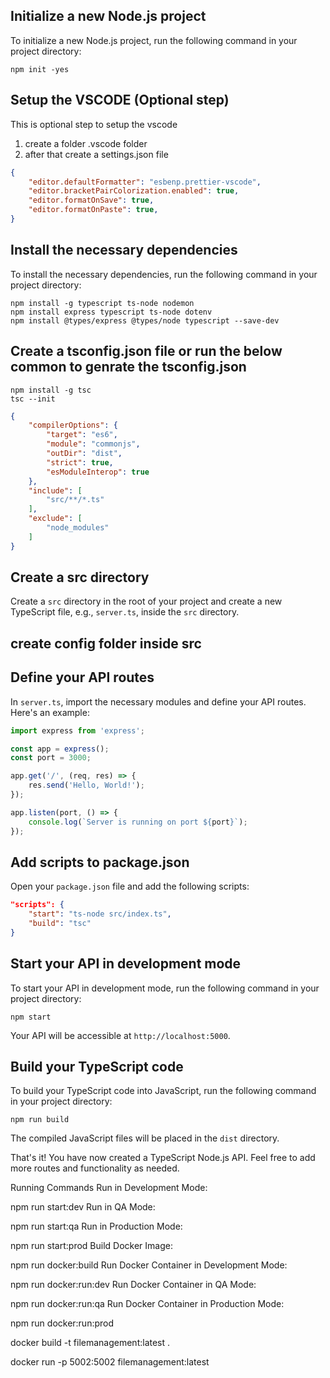 
## Initialize a new Node.js project

To initialize a new Node.js project, run the following command in your project directory:

```
npm init -yes
```

## Setup the VSCODE (Optional step)
This is optional step to setup the vscode
1) create a folder .vscode folder 
2) after that create a settings.json file

```json
{
    "editor.defaultFormatter": "esbenp.prettier-vscode",
    "editor.bracketPairColorization.enabled": true,
    "editor.formatOnSave": true,
    "editor.formatOnPaste": true,
}
```

## Install the necessary dependencies

To install the necessary dependencies, run the following command in your project directory:

```
npm install -g typescript ts-node nodemon
npm install express typescript ts-node dotenv
npm install @types/express @types/node typescript --save-dev
```

## Create a tsconfig.json file or run the below common to genrate the tsconfig.json

```
npm install -g tsc
tsc --init
```

```json
{
    "compilerOptions": {
        "target": "es6",
        "module": "commonjs",
        "outDir": "dist",
        "strict": true,
        "esModuleInterop": true
    },
    "include": [
        "src/**/*.ts"
    ],
    "exclude": [
        "node_modules"
    ]
}
```

## Create a src directory

Create a `src` directory in the root of your project and create a new TypeScript file, e.g., `server.ts`, inside the `src` directory.

## create config folder inside src

## Define your API routes

In `server.ts`, import the necessary modules and define your API routes. Here's an example:

```typescript
import express from 'express';

const app = express();
const port = 3000;

app.get('/', (req, res) => {
    res.send('Hello, World!');
});

app.listen(port, () => {
    console.log(`Server is running on port ${port}`);
});
```

## Add scripts to package.json

Open your `package.json` file and add the following scripts:

```json
"scripts": {
    "start": "ts-node src/index.ts",
    "build": "tsc"
}
```

## Start your API in development mode

To start your API in development mode, run the following command in your project directory:

```
npm start
```

Your API will be accessible at `http://localhost:5000`.

## Build your TypeScript code

To build your TypeScript code into JavaScript, run the following command in your project directory:

```
npm run build
```

The compiled JavaScript files will be placed in the `dist` directory.

That's it! You have now created a TypeScript Node.js API. Feel free to add more routes and functionality as needed.



Running Commands
Run in Development Mode:

npm run start:dev
Run in QA Mode:

npm run start:qa
Run in Production Mode:

npm run start:prod
Build Docker Image:

npm run docker:build
Run Docker Container in Development Mode:

npm run docker:run:dev
Run Docker Container in QA Mode:

npm run docker:run:qa
Run Docker Container in Production Mode:

npm run docker:run:prod

docker build -t filemanagement:latest .

docker run -p 5002:5002 filemanagement:latest

